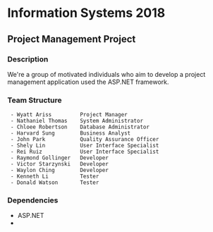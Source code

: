 # Information Systems 2018
## Project Management Project 

### Description
We're a group of motivated individuals who aim to develop a project management application used the ASP.NET framework. 

### Team Structure 
     - Wyatt Ariss         Project Manager
     - Nathaniel Thomas    System Administrator
     - Chloee Robertson    Database Administrator
     - Harvard Sung        Business Analyst
     - John Park           Quality Assurance Officer
     - Shely Lin           User Interface Specialist
     - Rei Ruiz            User Interface Specialist
     - Raymond Gollinger   Developer
     - Victor Starzynski   Developer
     - Waylon Ching        Developer
     - Kenneth Li          Tester
     - Donald Watson       Tester

### Dependencies 
  - ASP.NET 
  - 

### 

